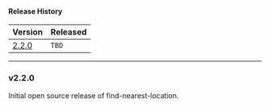 #### Release History

| Version | Released |
| --- | --- |
| [2.2.0](#v220) | `TBD` |

---

### v2.2.0

Initial open source release of find-nearest-location.